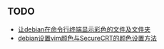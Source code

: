 ## TODO

 * [让debian在命令行终端显示彩色的文件及文件夹](http://baiqiuyi.com/linux/change-file-folder-colour-in-debian.html)
 * [debian设置vim颜色与SecureCRT的颜色设置方法](http://baiqiuyi.com/linux/debian-vim-colour-securecrt-colour.html)
